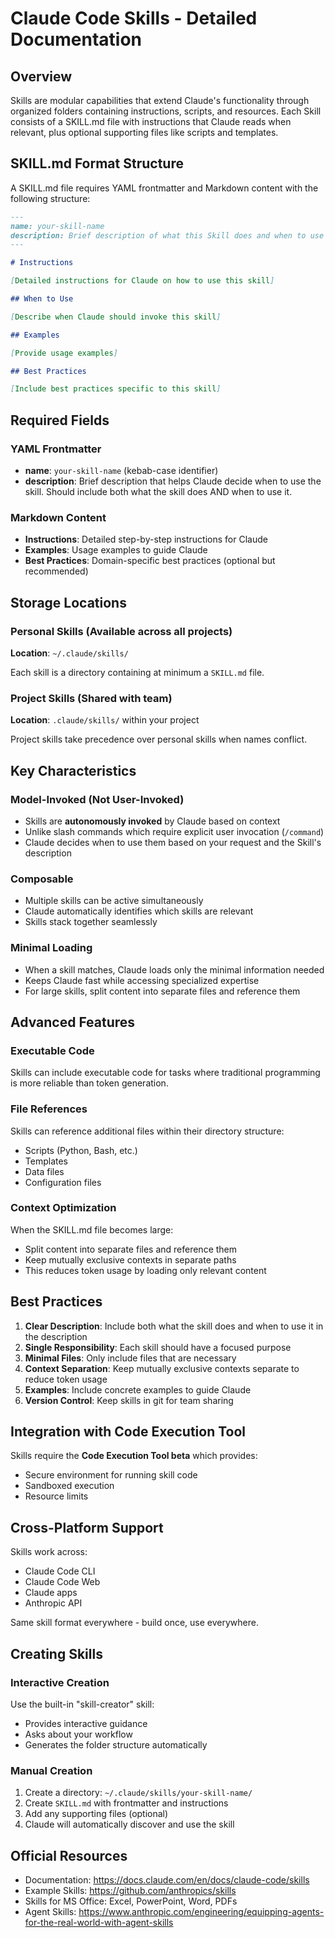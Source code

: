 # Claude Code Skills - Detailed Documentation

## Overview

Skills are modular capabilities that extend Claude's functionality through organized folders containing instructions, scripts, and resources. Each Skill consists of a SKILL.md file with instructions that Claude reads when relevant, plus optional supporting files like scripts and templates.

## SKILL.md Format Structure

A SKILL.md file requires YAML frontmatter and Markdown content with the following structure:

```markdown
---
name: your-skill-name
description: Brief description of what this Skill does and when to use it
---

# Instructions

[Detailed instructions for Claude on how to use this skill]

## When to Use

[Describe when Claude should invoke this skill]

## Examples

[Provide usage examples]

## Best Practices

[Include best practices specific to this skill]
```

## Required Fields

### YAML Frontmatter

- **name**: `your-skill-name` (kebab-case identifier)
- **description**: Brief description that helps Claude decide when to use the skill. Should include both what the skill does AND when to use it.

### Markdown Content

- **Instructions**: Detailed step-by-step instructions for Claude
- **Examples**: Usage examples to guide Claude
- **Best Practices**: Domain-specific best practices (optional but recommended)

## Storage Locations

### Personal Skills (Available across all projects)
**Location**: `~/.claude/skills/`

Each skill is a directory containing at minimum a `SKILL.md` file.

### Project Skills (Shared with team)
**Location**: `.claude/skills/` within your project

Project skills take precedence over personal skills when names conflict.

## Key Characteristics

### Model-Invoked (Not User-Invoked)

- Skills are **autonomously invoked** by Claude based on context
- Unlike slash commands which require explicit user invocation (`/command`)
- Claude decides when to use them based on your request and the Skill's description

### Composable

- Multiple skills can be active simultaneously
- Claude automatically identifies which skills are relevant
- Skills stack together seamlessly

### Minimal Loading

- When a skill matches, Claude loads only the minimal information needed
- Keeps Claude fast while accessing specialized expertise
- For large skills, split content into separate files and reference them

## Advanced Features

### Executable Code

Skills can include executable code for tasks where traditional programming is more reliable than token generation.

### File References

Skills can reference additional files within their directory structure:
- Scripts (Python, Bash, etc.)
- Templates
- Data files
- Configuration files

### Context Optimization

When the SKILL.md file becomes large:
- Split content into separate files and reference them
- Keep mutually exclusive contexts in separate paths
- This reduces token usage by loading only relevant content

## Best Practices

1. **Clear Description**: Include both what the skill does and when to use it in the description
2. **Single Responsibility**: Each skill should have a focused purpose
3. **Minimal Files**: Only include files that are necessary
4. **Context Separation**: Keep mutually exclusive contexts separate to reduce token usage
5. **Examples**: Include concrete examples to guide Claude
6. **Version Control**: Keep skills in git for team sharing

## Integration with Code Execution Tool

Skills require the **Code Execution Tool beta** which provides:
- Secure environment for running skill code
- Sandboxed execution
- Resource limits

## Cross-Platform Support

Skills work across:
- Claude Code CLI
- Claude Code Web
- Claude apps
- Anthropic API

Same skill format everywhere - build once, use everywhere.

## Creating Skills

### Interactive Creation

Use the built-in "skill-creator" skill:
- Provides interactive guidance
- Asks about your workflow
- Generates the folder structure automatically

### Manual Creation

1. Create a directory: `~/.claude/skills/your-skill-name/`
2. Create `SKILL.md` with frontmatter and instructions
3. Add any supporting files (optional)
4. Claude will automatically discover and use the skill

## Official Resources

- Documentation: https://docs.claude.com/en/docs/claude-code/skills
- Example Skills: https://github.com/anthropics/skills
- Skills for MS Office: Excel, PowerPoint, Word, PDFs
- Agent Skills: https://www.anthropic.com/engineering/equipping-agents-for-the-real-world-with-agent-skills
